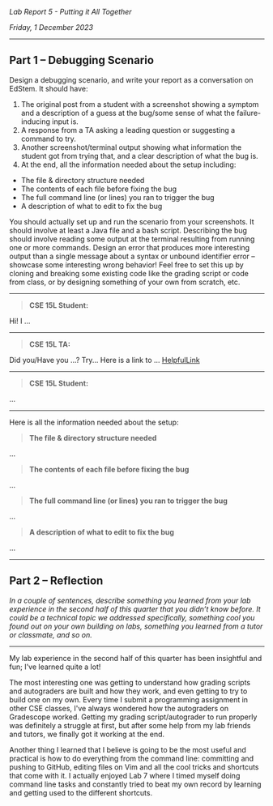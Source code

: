 *Lab Report 5 - Putting it All Together*

*Friday, 1 December 2023*

---

## Part 1 – Debugging Scenario

Design a debugging scenario, and write your report as a conversation on EdStem. It should have:

1. The original post from a student with a screenshot showing a symptom and a description of a guess at the bug/some sense of what the failure-inducing input is.
2. A response from a TA asking a leading question or suggesting a command to try.
3. Another screenshot/terminal output showing what information the student got from trying that, and a clear description of what the bug is.
4. At the end, all the information needed about the setup including:
- The file & directory structure needed
- The contents of each file before fixing the bug
- The full command line (or lines) you ran to trigger the bug
- A description of what to edit to fix the bug

You should actually set up and run the scenario from your screenshots. It should involve at least a Java file and a bash script. Describing the bug should involve reading some output at the terminal resulting from running one or more commands. Design an error that produces more interesting output than a single message about a syntax or unbound identifier error – showcase some interesting wrong behavior! Feel free to set this up by cloning and breaking some existing code like the grading script or code from class, or by designing something of your own from scratch, etc.

---

> **CSE 15L Student:**

Hi! I ...

---

> **CSE 15L TA:**

Did you/Have you ...?
Try...
Here is a link to ... [HelpfulLink](https://www.example.com)

---

> **CSE 15L Student:**

...

---

Here is all the information needed about the setup:

> **The file & directory structure needed**

...

> **The contents of each file before fixing the bug**

...

> **The full command line (or lines) you ran to trigger the bug**

...

> **A description of what to edit to fix the bug**

...

---

## Part 2 – Reflection

*In a couple of sentences, describe something you learned from your lab experience in the second half of this quarter that you didn’t know before. It could be a technical topic we addressed specifically, something cool you found out on your own building on labs, something you learned from a tutor or classmate, and so on.*

---

My lab experience in the second half of this quarter has been insightful and fun; I've learned quite a lot!

The most interesting one was getting to understand how grading scripts and autograders are built and how they work, and even getting to try to build one on my own. Every time I submit a programming assignment in other CSE classes, I've always wondered how the autograders on Gradescope worked. Getting my grading script/autograder to run properly was definitely a struggle at first, but after some help from my lab friends and tutors, we finally got it working at the end.

Another thing I learned that I believe is going to be the most useful and practical is how to do everything from the command line: committing and pushing to GitHub, editing files on Vim and all the cool tricks and shortcuts that come with it. I actually enjoyed Lab 7 where I timed myself doing command line tasks and constantly tried to beat my own record by learning and getting used to the different shortcuts.
